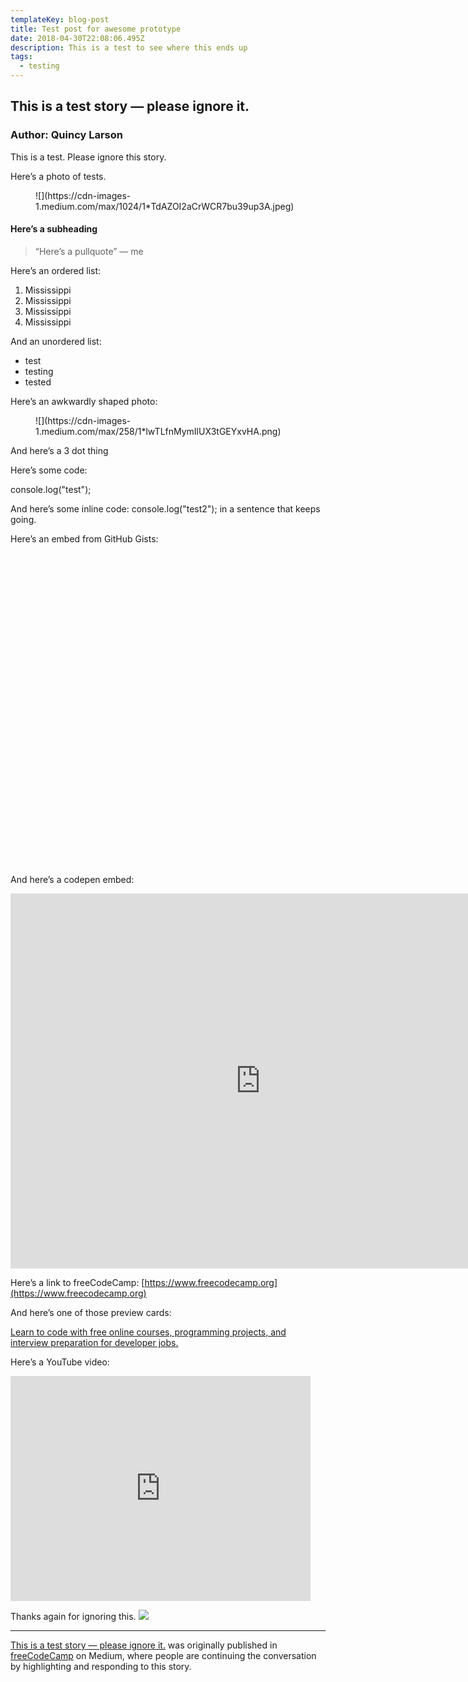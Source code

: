 ```yaml
---
templateKey: blog-post
title: Test post for awesome prototype
date: 2018-04-30T22:08:06.495Z
description: This is a test to see where this ends up
tags:
  - testing
---
```

## This is a test story — please ignore it.
### Author: Quincy Larson

This is a test. Please ignore this story.

Here’s a photo of tests.
<figure>![](https://cdn-images-1.medium.com/max/1024/1*TdAZOI2aCrWCR7bu39up3A.jpeg)</figure>

#### Here’s a subheading

> “Here’s a pullquote” — me

Here’s an ordered list:

1.  Mississippi
2.  Mississippi
3.  Mississippi
4.  Mississippi

And an unordered list:

*   test
*   testing
*   tested

Here’s an awkwardly shaped photo:
<figure>![](https://cdn-images-1.medium.com/max/258/1*lwTLfnMymIlUX3tGEYxvHA.png)</figure>

And here’s a 3 dot thing

Here’s some code:

console.log("test");

And here’s some inline code: console.log("test2"); in a sentence that keeps going.

Here’s an embed from GitHub Gists:
<iframe src="" width="500" height="500" frameborder="0" scrolling="no">[https://medium.com/media/42d1ee538cbfaa93e5c26bca2f1627c9/href](https://medium.com/media/42d1ee538cbfaa93e5c26bca2f1627c9/href)</iframe>

And here’s a codepen embed:
<iframe src="https://cdn.embedly.com/widgets/media.html?src=https%3A%2F%2Fcodepen.io%2FfreeCodeCamp%2Fembed%2Fpreview%2FqRmMEq%3Fheight%3D600%26slug-hash%3DqRmMEq%26default-tabs%3Dhtml%2Cresult%26host%3Dhttps%3A%2F%2Fcodepen.io%26embed-version%3D2&url=https%3A%2F%2Fcodepen.io%2FfreeCodeCamp%2Ffull%2FqRmMEq&image=https%3A%2F%2Fs3-us-west-2.amazonaws.com%2Fi.cdpn.io%2F260521.qRmMEq.small.a8236325-74c3-49f6-91c8-fe2e89678d24.png&key=a19fcc184b9711e1b4764040d3dc5c07&type=text%2Fhtml&schema=codepen" width="800" height="600" frameborder="0" scrolling="no">[https://medium.com/media/292f76e7fc6d0d50df4ee4d4c2ef8525/href](https://medium.com/media/292f76e7fc6d0d50df4ee4d4c2ef8525/href)</iframe>

Here’s a link to freeCodeCamp: [https://www.freecodecamp.org](https://www.freecodecamp.org)

And here’s one of those preview cards:

[Learn to code with free online courses, programming projects, and interview preparation for developer jobs.](https://www.freecodecamp.org)

Here’s a YouTube video:
<iframe src="https://cdn.embedly.com/widgets/media.html?src=https%3A%2F%2Fwww.youtube.com%2Fembed%2Flive_stream%3Fchannel%3DUC8butISFwT-Wl7EV0hUK0BQ&src_secure=1&url=https%3A%2F%2Fwww.youtube.com%2Ffreecodecamp%2Flive&image=https%3A%2F%2Fi.ytimg.com%2Fvi%2FutVc84P5xoU%2Fmaxresdefault_live.jpg&key=a19fcc184b9711e1b4764040d3dc5c07&type=text%2Fhtml&schema=youtube" width="480" height="360" frameborder="0" scrolling="no">[https://medium.com/media/79959c41d8c43228dc8b9310be86adaf/href](https://medium.com/media/79959c41d8c43228dc8b9310be86adaf/href)</iframe>

Thanks again for ignoring this.
![](https://medium.com/_/stat?event=post.clientViewed&referrerSource=full_rss&postId=83524011ec98)

* * *

[This is a test story — please ignore it.](https://medium.freecodecamp.org/this-is-a-test-story-please-ignore-it-83524011ec98) was originally published in [freeCodeCamp](https://medium.freecodecamp.org) on Medium, where people are continuing the conversation by highlighting and responding to this story.
